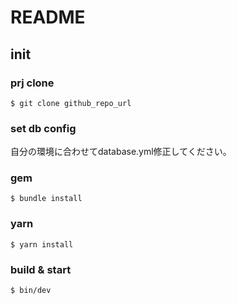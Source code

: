 # README

## init
### prj clone
```
$ git clone github_repo_url
```

### set db config
自分の環境に合わせてdatabase.yml修正してください。


### gem
```
$ bundle install
```

### yarn
```
$ yarn install
```


### build & start
```
$ bin/dev
```

